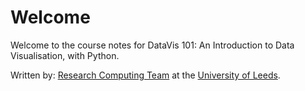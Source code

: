# Welcome

Welcome to the course notes for DataVis 101: An Introduction to Data Visualisation, with Python.

Written by: [Research Computing Team](https://arcleeds.github.io) at the [University of Leeds](https://www.leeds.ac.uk).
